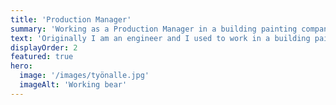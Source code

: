 ```yaml
---
title: 'Production Manager'
summary: 'Working as a Production Manager in a building painting company.'
text: 'Originally I am an engineer and I used to work in a building painting company LTU Asunnot Oy as a Production Manager. I was in charge of all the operative work in the company. Lorem ipsum dolor sit amet consectetur adipisicing elit. Cum quibusdam, nemo accusamus impedit veritatis in tempore, dicta sapiente amet qui exercitationem, delectus repudiandae excepturi porro consequatur? Ipsum laborum id ipsa ratione facere, alias quasi perferendis omnis unde temporibus neque velit minus perspiciatis quam magnam expedita deserunt facilis nulla nihil praesentium odio ex. Incidunt veritatis fugit, cupiditate, ducimus amet fugiat id dignissimos deleniti quod odit assumenda, impedit repudiandae explicabo? Voluptatum explicabo iure consequatur, odit hic harum aspernatur eius qui asperiores soluta perspiciatis quasi recusandae totam error eum? Quas reiciendis cum eligendi necessitatibus temporibus! Vel, quam natus libero tenetur qui velit ipsam.'
displayOrder: 2
featured: true
hero:
  image: '/images/työnalle.jpg'
  imageAlt: 'Working bear'
---
```

